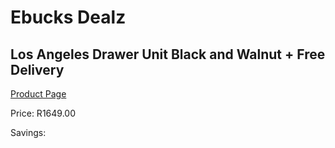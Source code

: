 
# Ebucks Dealz
## Los Angeles Drawer Unit Black and Walnut + Free Delivery
[Product Page](https://www.ebucks.com/web/shop/productSelected.do?prodId=1144853351&catId=1130195724)

Price: R1649.00

Savings: 


	